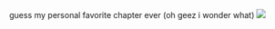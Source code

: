 <p align="center">
  guess my personal favorite chapter ever (oh geez i wonder what)
  <img src="https://file.garden/Z1OpYh3OMHUM4tMG/Screenshot%202025-09-26%20183156.png" />
</p>
